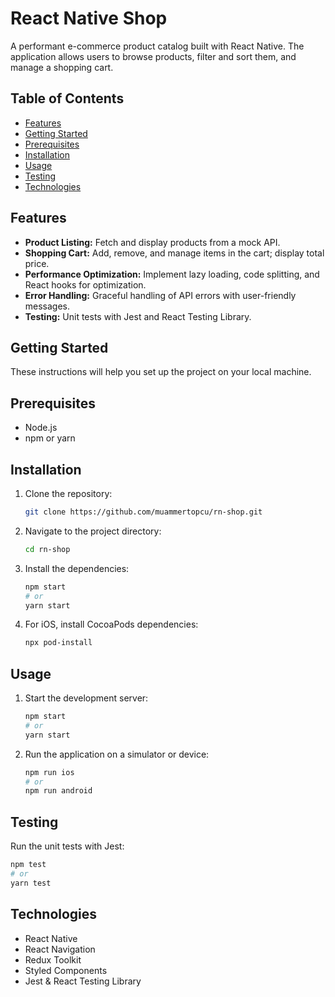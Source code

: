 # React Native Shop

A performant e-commerce product catalog built with React Native. The application allows users to browse products, filter
and sort them, and manage a shopping cart.

## Table of Contents

- [Features](#features)
- [Getting Started](#getting-started)
- [Prerequisites](#prerequisites)
- [Installation](#installation)
- [Usage](#usage)
- [Testing](#testing)
- [Technologies](#technologies)

## Features

- **Product Listing:** Fetch and display products from a mock API.
- **Shopping Cart:** Add, remove, and manage items in the cart; display total price.
- **Performance Optimization:** Implement lazy loading, code splitting, and React hooks for optimization.
- **Error Handling:** Graceful handling of API errors with user-friendly messages.
- **Testing:** Unit tests with Jest and React Testing Library.

## Getting Started

These instructions will help you set up the project on your local machine.

## Prerequisites

- Node.js
- npm or yarn

## Installation

1. Clone the repository:

    ```bash
    git clone https://github.com/muammertopcu/rn-shop.git
    ```
   
2. Navigate to the project directory:
    
    ```bash
    cd rn-shop
    ```

3. Install the dependencies:

    ```bash
    npm start
    # or
    yarn start
    ```

4. For iOS, install CocoaPods dependencies:
    
    ```bash
    npx pod-install
    ```

## Usage

1. Start the development server:

    ```bash
    npm start
    # or
    yarn start
    ```
   
2. Run the application on a simulator or device:

    ```bash
    npm run ios
    # or
    npm run android
    ```
   

## Testing

Run the unit tests with Jest:

```bash
npm test
# or
yarn test
```

## Technologies

- React Native
- React Navigation
- Redux Toolkit
- Styled Components
- Jest & React Testing Library
